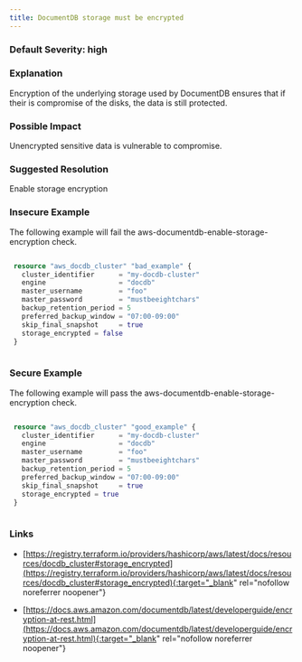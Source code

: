 ```yaml
---
title: DocumentDB storage must be encrypted
---
```


### Default Severity: <span class="severity high">high</span>

### Explanation

Encryption of the underlying storage used by DocumentDB ensures that if their is compromise of the disks, the data is still protected.

### Possible Impact
Unencrypted sensitive data is vulnerable to compromise.

### Suggested Resolution
Enable storage encryption


### Insecure Example

The following example will fail the aws-documentdb-enable-storage-encryption check.
```terraform

 resource "aws_docdb_cluster" "bad_example" {
   cluster_identifier      = "my-docdb-cluster"
   engine                  = "docdb"
   master_username         = "foo"
   master_password         = "mustbeeightchars"
   backup_retention_period = 5
   preferred_backup_window = "07:00-09:00"
   skip_final_snapshot     = true
   storage_encrypted = false
 }
 
```



### Secure Example

The following example will pass the aws-documentdb-enable-storage-encryption check.
```terraform

 resource "aws_docdb_cluster" "good_example" {
   cluster_identifier      = "my-docdb-cluster"
   engine                  = "docdb"
   master_username         = "foo"
   master_password         = "mustbeeightchars"
   backup_retention_period = 5
   preferred_backup_window = "07:00-09:00"
   skip_final_snapshot     = true
   storage_encrypted = true
 }
 
```



### Links


- [https://registry.terraform.io/providers/hashicorp/aws/latest/docs/resources/docdb_cluster#storage_encrypted](https://registry.terraform.io/providers/hashicorp/aws/latest/docs/resources/docdb_cluster#storage_encrypted){:target="_blank" rel="nofollow noreferrer noopener"}

- [https://docs.aws.amazon.com/documentdb/latest/developerguide/encryption-at-rest.html](https://docs.aws.amazon.com/documentdb/latest/developerguide/encryption-at-rest.html){:target="_blank" rel="nofollow noreferrer noopener"}



